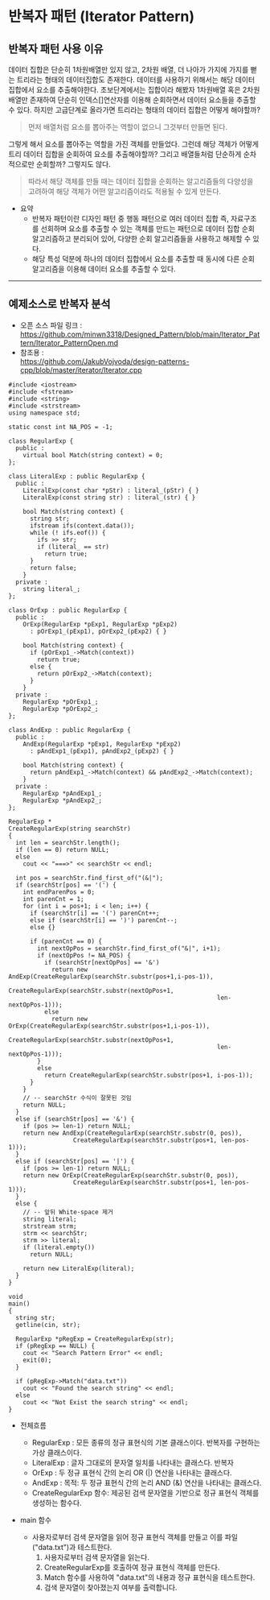 반복자 패턴 (Iterator Pattern)   
=============      
## 반복자 패턴 사용 이유   
데이터 집합은 단순히 1차원배열만 있지 않고, 2차원 배열, 더 나아가 가지에 가지를 뻗는 트리라는 형태의 데이터집합도 존재한다. 데이터를 사용하기 위해서는 해당 데이터 집합에서 요소를 추출해야한다. 초보단계에서는 집합이라 해봤자 1차원배열 혹은 2차원 배열만 존재하여 단순히 인덱스[]연산자를 이용해 순회하면서 데이터 요소들을 추출할 수 있다.  하지만 고급단계로 올라가면 트리라는 형태의 데이터 집합은 어떻게 해야할까? 
> 먼저 배열처럼 요소를 뽑아주는 역할이 없으니 그것부터 만들면 된다.
   
그렇게 해서 요소를 뽑아주는 역할을 가진 객체를 만들었다. 그런데 해당 객체가 어떻게 트리 데이터 집합을 순회하여 요소를 추출해야할까? 그리고 배열들처럼 단순하게 순차적으로만 순회할까? 그렇지도 않다.   
> 따라서 해당 객체를 만들 때는 데이터 집합을 순회하는 알고리즘들의 다양성을 고려하여 해당 객체가 어떤 알고리즘이라도 적용될 수 있게 만든다.   

- 요약
  - 반복자 패턴이란 디자인 패턴 중 행동 패턴으로 여러 데이터 집합 즉, 자료구조를 선회하며 요소를 추출할 수 있는 객체를 만드는 패턴으로 데이터 집합 순회 알고리즘하고 분리되어 있어, 다양한 순회 알고리즘들을 사용하고 해제할 수 있다.
  - 해당 특성 덕분에 하나의 데이터 집합에서 요소를 추출할 때 동시에 다른 순회 알고리즘을 이용해 데이터 요소를 추출할 수 있다.  

-------------
## 예제소스로 반복자 분석   
- 오픈 소스 파일 링크 :    
   https://github.com/minwn3318/Designed_Pattern/blob/main/Iterator_Pattern/Iterator_PatternOpen.md
- 참조용 :   
  https://github.com/JakubVojvoda/design-patterns-cpp/blob/master/iterator/Iterator.cpp
  
```
#include <iostream>
#include <fstream>
#include <string>
#include <strstream>
using namespace std;

static const int NA_POS = -1;

class RegularExp {
  public :
    virtual bool Match(string context) = 0;
};

class LiteralExp : public RegularExp {
  public :
    LiteralExp(const char *pStr) : literal_(pStr) { }
    LiteralExp(const string str) : literal_(str) { }

    bool Match(string context) {
      string str;
      ifstream ifs(context.data());
      while (! ifs.eof()) {
        ifs >> str;
        if (literal_ == str) 
          return true;
      }
      return false;
    }
  private :
    string literal_;
};

class OrExp : public RegularExp {
  public :
    OrExp(RegularExp *pExp1, RegularExp *pExp2)
      : pOrExp1_(pExp1), pOrExp2_(pExp2) { }

    bool Match(string context) {
      if (pOrExp1_->Match(context))
        return true;
      else {
        return pOrExp2_->Match(context);
      }
    }
  private :
    RegularExp *pOrExp1_;
    RegularExp *pOrExp2_;
};

class AndExp : public RegularExp {
  public : 
    AndExp(RegularExp *pExp1, RegularExp *pExp2)
      : pAndExp1_(pExp1), pAndExp2_(pExp2) { }

    bool Match(string context) {
      return pAndExp1_->Match(context) && pAndExp2_->Match(context);
    }
  private :
    RegularExp *pAndExp1_;
    RegularExp *pAndExp2_;
};

RegularExp * 
CreateRegularExp(string searchStr)
{
  int len = searchStr.length();
  if (len == 0) return NULL;
  else 
    cout << "===>" << searchStr << endl;

  int pos = searchStr.find_first_of("(&|");
  if (searchStr[pos] == '(') {
    int endParenPos = 0;
    int parenCnt = 1;
    for (int i = pos+1; i < len; i++) {
      if (searchStr[i] == '(') parenCnt++;
      else if (searchStr[i] == ')') parenCnt--;
      else {}

      if (parenCnt == 0) {
        int nextOpPos = searchStr.find_first_of("&|", i+1);
        if (nextOpPos != NA_POS) {
          if (searchStr[nextOpPos] == '&') 
            return new AndExp(CreateRegularExp(searchStr.substr(pos+1,i-pos-1)),
                          CreateRegularExp(searchStr.substr(nextOpPos+1, 
                                                          len-nextOpPos-1)));
          else 
            return new OrExp(CreateRegularExp(searchStr.substr(pos+1,i-pos-1)),
                          CreateRegularExp(searchStr.substr(nextOpPos+1, 
                                                          len-nextOpPos-1)));
        }
        else
          return CreateRegularExp(searchStr.substr(pos+1, i-pos-1));
      }
    }
    // -- searchStr 수식이 잘못된 것임
    return NULL;
  }
  else if (searchStr[pos] == '&') {
    if (pos >= len-1) return NULL;
    return new AndExp(CreateRegularExp(searchStr.substr(0, pos)), 
                  CreateRegularExp(searchStr.substr(pos+1, len-pos-1)));
  }
  else if (searchStr[pos] == '|') {
    if (pos >= len-1) return NULL;
    return new OrExp(CreateRegularExp(searchStr.substr(0, pos)), 
                  CreateRegularExp(searchStr.substr(pos+1, len-pos-1)));
  }
  else {
    // -- 앞뒤 White-space 제거
    string literal;
    strstream strm;
    strm << searchStr;
    strm >> literal;
    if (literal.empty())
      return NULL;

    return new LiteralExp(literal);
  }
}

void
main()
{
  string str;
  getline(cin, str);

  RegularExp *pRegExp = CreateRegularExp(str);
  if (pRegExp == NULL) {
    cout << "Search Pattern Error" << endl;
    exit(0);
  }

  if (pRegExp->Match("data.txt"))
    cout << "Found the search string" << endl;
  else
    cout << "Not Exist the search string" << endl;
}
```
- 전체흐름   
   - RegularExp : 모든 종류의 정규 표현식의 기본 클래스이다. 반복자를 구현하는 가상 클래스이다.   
   - LiteralExp : 글자 그대로의 문자열 일치를 나타내는 클래스다. 반복자   
   - OrExp : 두 정규 표현식 간의 논리 OR (|) 연산을 나타내는 클래스다.  
   - AndExp : 목적: 두 정규 표현식 간의 논리 AND (&) 연산을 나타내는 클래스다.   
   - CreateRegularExp 함수:  제공된 검색 문자열을 기반으로 정규 표현식 객체를 생성하는 함수다.

- main 함수
   - 사용자로부터 검색 문자열을 읽어 정규 표현식 객체를 만들고 이를 파일("data.txt")과 테스트한다.   
     1. 사용자로부터 검색 문자열을 읽는다.
     2. CreateRegularExp를 호출하여 정규 표현식 객체를 만든다.
     3. Match 함수를 사용하여 "data.txt"의 내용과 정규 표현식을 테스트한다.
     4. 검색 문자열이 찾아졌는지 여부를 출력합니다.
